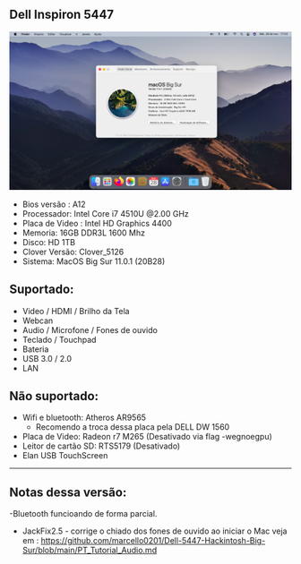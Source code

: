 ## Dell Inspiron 5447

![Screenshot](https://github.com/marcello0201/Dell-5447-Hackintosh-Big-Sur/blob/main/imagem/Big%20Sur%20on%20Dell%205447.png)

- Bios versão :  A12
- Processador: Intel Core i7 4510U @2.00 GHz
- Placa de Video : Intel HD  Graphics 4400
- Memoria: 16GB DDR3L 1600 Mhz
- Disco: HD 1TB 
- Clover Versão: Clover_5126 
- Sistema:  MacOS Big Sur 11.0.1 (20B28)

## Suportado:

- Video / HDMI / Brilho da Tela
- Webcan
- Audio / Microfone / Fones de ouvido
- Teclado / Touchpad 
- Bateria
- USB 3.0 / 2.0
- LAN

## Não suportado:

- Wifi e bluetooth: Atheros AR9565
    - Recomendo a troca dessa placa pela  DELL DW 1560
- Placa de Video: Radeon r7 M265 (Desativado via flag -wegnoegpu) 
- Leitor de cartão SD: RTS5179 (Desativado) 
- Elan USB TouchScreen



-------------------
## Notas dessa versão:
-Bluetooth funcioando de forma parcial.
- JackFix2.5 - corrige o chiado dos fones de ouvido ao iniciar o Mac veja em : https://github.com/marcello0201/Dell-5447-Hackintosh-Big-Sur/blob/main/PT_Tutorial_Audio.md
